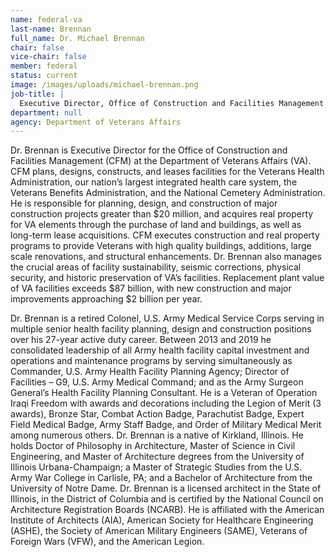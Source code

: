 ```yaml
---
name: federal-va
last-name: Brennan
full_name: Dr. Michael Brennan
chair: false
vice-chair: false
member: federal
status: current
image: /images/uploads/michael-brennan.png
job-title: |
  Executive Director, Office of Construction and Facilities Management
department: null
agency: Department of Veterans Affairs
---
```

Dr. Brennan is Executive Director for the Office of Construction and Facilities Management (CFM) at the Department of Veterans Affairs (VA). CFM plans, designs, constructs, and leases facilities for the Veterans Health Administration, our nation’s largest integrated health care system, the Veterans Benefits Administration, and the National Cemetery Administration. He is responsible for planning, design, and construction of major construction projects greater than $20 million, and acquires real property for VA elements through the purchase of land and buildings, as well as long-term lease acquisitions. CFM executes construction and real property programs to provide Veterans with high quality buildings, additions, large scale renovations, and structural enhancements. Dr. Brennan also manages the crucial areas of facility sustainability, seismic corrections, physical security, and historic preservation of VA’s facilities. Replacement plant value of VA facilities exceeds $87 billion, with new construction and major improvements approaching $2 billion per year.

Dr. Brennan is a retired Colonel, U.S. Army Medical Service Corps serving in multiple senior health facility planning, design and construction positions over his 27-year active duty career. Between 2013 and 2019 he consolidated leadership of all Army health facility capital investment and operations and maintenance programs by serving simultaneously as Commander, U.S. Army Health Facility Planning Agency; Director of Facilities – G9, U.S. Army Medical Command; and as the Army Surgeon General’s Health Facility Planning Consultant. He is a Veteran of Operation Iraqi Freedom with awards and decorations including the Legion of Merit (3 awards), Bronze Star, Combat Action Badge, Parachutist Badge, Expert Field Medical Badge, Army Staff Badge, and Order of Military Medical Merit among numerous others. Dr. Brennan is a native of Kirkland, Illinois. He holds Doctor of Philosophy in Architecture, Master of Science in Civil Engineering, and Master of Architecture degrees from the University of Illinois Urbana-Champaign; a Master of Strategic Studies from the U.S. Army War College in Carlisle, PA; and a Bachelor of Architecture from the University of Notre Dame. Dr. Brennan is a licensed architect in the State of Illinois, in the District of Columbia and is certified by the National Council on Architecture Registration Boards (NCARB). He is affiliated with the American Institute of Architects (AIA), American Society for Healthcare Engineering (ASHE), the Society of American Military Engineers (SAME), Veterans of Foreign Wars (VFW), and the American Legion.
